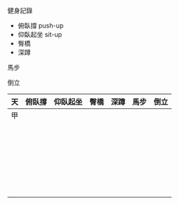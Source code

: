 健身記錄

* 俯臥撐 push-up
* 仰臥起坐 sit-up
* 臀橋
* 深蹲



馬步

倒立

| 天   | 俯臥撐 | 仰臥起坐 | 臀橋 | 深蹲 | 馬步 | 倒立 |
| ---- | ------ | -------- | ---- | ---- | ---- | ---- |
| 甲   |        |          |      |      |      |      |
|      |        |          |      |      |      |      |
|      |        |          |      |      |      |      |
|      |        |          |      |      |      |      |
|      |        |          |      |      |      |      |
|      |        |          |      |      |      |      |
|      |        |          |      |      |      |      |
|      |        |          |      |      |      |      |
|      |        |          |      |      |      |      |
|      |        |          |      |      |      |      |
|      |        |          |      |      |      |      |
|      |        |          |      |      |      |      |
|      |        |          |      |      |      |      |
|      |        |          |      |      |      |      |
|      |        |          |      |      |      |      |
|      |        |          |      |      |      |      |
|      |        |          |      |      |      |      |
|      |        |          |      |      |      |      |
|      |        |          |      |      |      |      |
|      |        |          |      |      |      |      |
|      |        |          |      |      |      |      |
|      |        |          |      |      |      |      |
|      |        |          |      |      |      |      |
|      |        |          |      |      |      |      |
|      |        |          |      |      |      |      |
|      |        |          |      |      |      |      |
|      |        |          |      |      |      |      |
|      |        |          |      |      |      |      |
|      |        |          |      |      |      |      |

